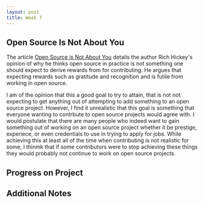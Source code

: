 ```yaml
---
layout: post
title: Week 7
---
```

## __Open Source Is Not About You__

The article [Open Source is Not About You](https://gist.github.com/richhickey/1563cddea1002958f96e7ba9519972d9)
details the author Rich Hickey's opinion of why he thinks open source in practice is not something one should expect to derive rewards from for contributing. He argues that expecting rewards such as gratitude and recognition and is futile from working in open source. 

I am of the opinion that this a good goal to try to attain, that is not not expecting to get anything out of attempting to add something to an open source project. However, I find it unrealistic that this goal is something that everyone wanting to contrbute to open source projects would agree with. I would postulate that there are many people who indeed want to gain something out of working on an open source project whether it be prestige, experiece, or even credentials to use in trying to apply for jobs. While achieving this at least all of the time when contributing is not realistic for some, I thinmk that if some contributors were to stop achieving these things they would probably not continue to work on open source projects. 

## __Progress on Project__

## __Additional Notes__
